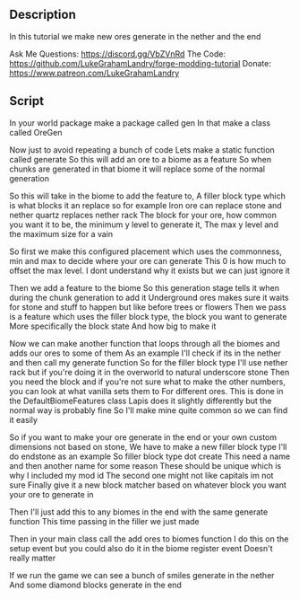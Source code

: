 ## Description

In this tutorial we make new ores generate in the nether and the end

Ask Me Questions: https://discord.gg/VbZVnRd
The Code: https://github.com/LukeGrahamLandry/forge-modding-tutorial
Donate: https://www.patreon.com/LukeGrahamLandry

## Script

In your world package make a package called gen 
In that make a class called OreGen

Now just to avoid repeating a bunch of code 
Lets make a static function called generate
So this will add an ore to a biome as a feature 
So when chunks are generated in that biome it will replace some of the normal generation

So this will take in the biome to add the feature to, 
A filler block type which is what blocks it an replace so for example 
Iron ore can replace stone and nether quartz replaces nether rack 
The block for your ore, how common you want it to be, the minimum y level to generate it,
The max y level and the maximum size for a vain 

So first we make this configured placement which uses the commonness, min and max to decide where your ore can generate
This 0 is how much to offset the max level. 
I dont understand why it exists but we can just ignore it

Then we add a feature to the biome 
So this generation stage tells it when during the chunk generation to add it
Underground ores makes sure it waits for stone and stuff to happen but like before trees or flowers
Then we pass is a feature which uses the filler block type, the block you want to generate
More specifically the block state 
And how big to make it

Now we can make another function that loops through all the biomes and adds our ores to some of them
As an example I'll check if its in the nether and then call my generate function 
So for the filler block type I'll use nether rack but if you're doing it in the overworld to natural underscore stone
Then you need the block and if you're not sure what to make the other numbers, you can look at what vanilla sets them to
For different ores. This is done in the DefaultBiomeFeatures class 
Lapis does it slightly differently but the normal way is probably fine
So I'll make mine quite common so we can find it easily 

So if you want to make your ore generate in the end or your own custom dimensions not based on stone,
We have to make a new filler block type
I'll do endstone as an example 
So filler block type dot create 
This need a name and then another name for some reason 
These should be unique which is why I included my mod id
The second one might not like capitals im not sure
Finally give it a new block matcher based on whatever block you want your ore to generate in

Then I'll just add this to any biomes in the end with the same generate function
This time passing in the filler we just made 

Then in your main class call the add ores to biomes function 
I do this on the setup event but you could also do it in the biome register event 
Doesn't really matter 

If we run the game we can see a bunch of smiles generate in the nether
And some diamond blocks generate in the end